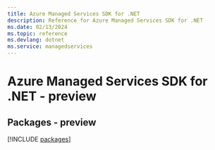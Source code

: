 ```yaml
---
title: Azure Managed Services SDK for .NET
description: Reference for Azure Managed Services SDK for .NET
ms.date: 02/13/2024
ms.topic: reference
ms.devlang: dotnet
ms.service: managedservices
---
```

# Azure Managed Services SDK for .NET - preview
## Packages - preview
[!INCLUDE [packages](managed-services-index.md)]